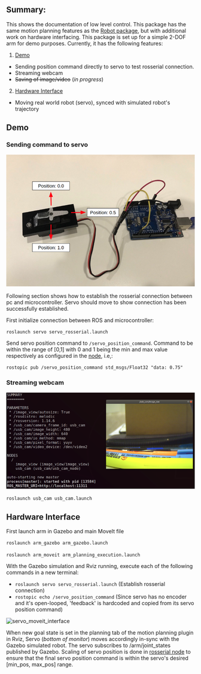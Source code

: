 ## Summary:

This shows the documentation of low level control. This package has the same motion planning features as the [Robot package](https://github.com/nyangshawbin/ws_moveit/tree/master/robot), but with additional work on hardware interfacing. This package is set up for a simple 2-DOF arm for demo purposes. Currently, it has the following features:

1. [Demo](#demo)
  * Sending position command directly to servo to test rosserial connection. 
  * Streaming webcam
  * ~~Saving of image/video~~ (*in progress*)
 
2. [Hardware Interface](#hardware-interface)
  * Moving real world robot (servo), synced with simulated robot's trajectory 

## Demo
### Sending command to servo

![microcontroller](https://github.com/nyangshawbin/ws_moveit/blob/master/arm/hardware/servo/images/servo.png)

Following section shows how to establish the rosserial connection between pc and microcontroller. Servo should move to show connection has been successfully established.

First initialize connection between ROS and microcontroller:
```
roslaunch servo servo_rosserial.launch
```

Send servo position command to `/servo_position_command`. Command to be within the range of [0,1] with 0 and 1 being the min and max value respectively as configured in the [node](https://github.com/nyangshawbin/ws_moveit/blob/d7b1760fbd5dd7b9577fccc9010608f5222a2b4d/hardware/servo/arduino_servo/servo_ros/servo_ros.ino#L17), i.e,:
```
rostopic pub /servo_position_command std_msgs/Float32 "data: 0.75" 
```


### Streaming webcam

![streaming camera feed](https://github.com/nyangshawbin/ws_moveit/blob/master/arm/hardware/usb_cam/images/webcam.png)
```
roslaunch usb_cam usb_cam.launch
```


## Hardware Interface

First launch arm in Gazebo and main MoveIt file

```
roslaunch arm_gazebo arm_gazebo.launch

roslaunch arm_moveit arm_planning_execution.launch
```

With the Gazebo simulation and Rviz running, execute each of the following commands in a new terminal:


* `roslaunch servo servo_rosserial.launch` (Establish rosserial connection)
* `rostopic echo /servo_position_command` (Since servo has no encoder and it's open-looped, 'feedback' is hardcoded and copied from its servo position command)

![servo_moveit_interface](https://github.com/nyangshawbin/ws_moveit/blob/master/arm/hardware/servo/images/servo_hardware_interface.gif)

When new goal state is set in the planning tab of the motion planning plugin in Rviz, Servo (*bottom of monitor*) moves accordingly in-sync with the Gazebo simulated robot. The servo subscribes to /arm/joint_states published by Gazebo. Scaling of servo position is done in [rosserial node](https://github.com/nyangshawbin/ws_moveit/blob/master/arm/hardware/servo/arduino_servo/servo_moveit_interface/servo_moveit_interface.ino) to ensure that the final servo position command is within the servo's desired [min_pos, max_pos] range. 
